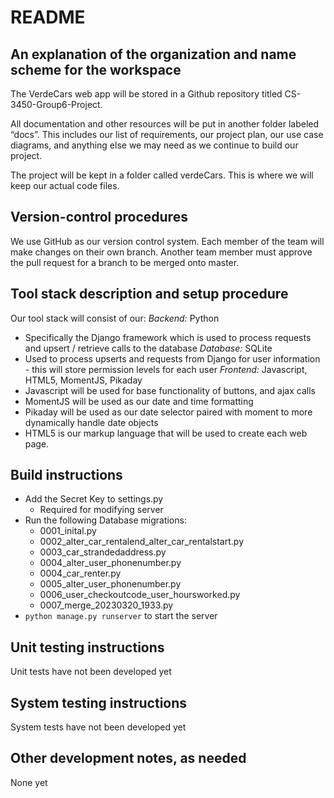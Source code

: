 # README

## An explanation of the organization and name scheme for the workspace 
The VerdeCars web app will be stored in a Github repository titled CS-3450-Group6-Project.  

All documentation and other resources will be put in another folder labeled “docs”. This includes our list of requirements, our project plan, our use case diagrams, and anything else we may need as we continue to build our project.  

The project will be kept in a folder called verdeCars. This is where we will keep our actual code files.  

## Version-control procedures
We use GitHub as our version control system. Each member of the team will make changes on their own branch. Another team member must approve the pull request for a branch to be merged onto master.  


## Tool stack description and setup procedure
Our tool stack will consist of our:
*Backend:* Python
* Specifically the Django framework which is used to process requests and upsert / retrieve calls to the database
*Database:* SQLite
* Used to process upserts and requests from Django for user information - this will store permission levels for each user
*Frontend:* Javascript, HTML5, MomentJS, Pikaday
* Javascript will be used for base functionality of buttons, and ajax calls
* MomentJS will be used as our date and time formatting 
* Pikaday will be used as our date selector paired with moment to more dynamically handle date objects  
* HTML5 is our markup language that will be used to create each web page.


## Build instructions

* Add the Secret Key to settings.py
    * Required for modifying server
* Run the following Database migrations:
    * 0001_inital.py
    * 0002_alter_car_rentalend_alter_car_rentalstart.py
    * 0003_car_strandedaddress.py
    * 0004_alter_user_phonenumber.py
    * 0004_car_renter.py
    * 0005_alter_user_phonenumber.py
    * 0006_user_checkoutcode_user_hoursworked.py
    * 0007_merge_20230320_1933.py
* `python manage.py runserver` to start the server



## Unit testing instructions
Unit tests have not been developed yet


## System testing instructions
System tests have not been developed yet


## Other development notes, as needed
None yet
